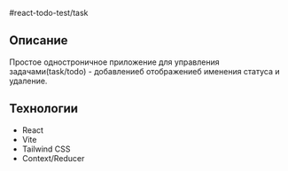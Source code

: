 #react-todo-test/task

## Описание

Простое одностроничное приложение для управления задачами(task/todo) - добавлениеб отображениеб именения статуса и удаление.

## Технологии

-   React
-   Vite
-   Tailwind CSS
-   Context/Reducer

